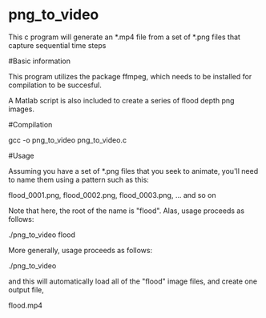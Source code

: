 # png_to_video
This c program will generate an *.mp4 file from a set of *.png files that capture sequential time steps

#Basic information

This program utilizes the package ffmpeg, which needs to be installed for compilation to be succesful.

A Matlab script is also included to create a series of flood depth png images.

#Compilation

gcc -o png_to_video png_to_video.c

#Usage

Assuming you have a set of *.png files that you seek to animate, you'll need to name them using a pattern such as this:

flood_0001.png, flood_0002.png, flood_0003.png, ... and so on

Note that here, the root of the name is "flood". Alas, usage proceeds as follows:

./png_to_video flood

More generally, usage proceeds as follows:

./png_to_video <fnameroot>

and this will automatically load all of the "flood" image files, and create one output file,

flood.mp4


